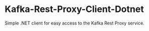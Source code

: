 # Kafka-Rest-Proxy-Client-Dotnet
Simple .NET client for easy access to the Kafka Rest Proxy service.
